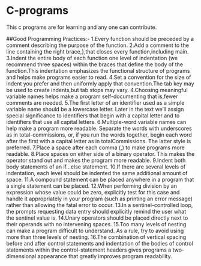 # C-programs
This c programs are for learning and any one can contribute.

##Good Programming Practices:-
1.Every function should be preceded by a comment describing the purpose of the function.
2.Add a comment to the line containing the right brace,},that closes every function,including main.
3.Indent the entire body of each function one level of indentation (we recommend three spaces) within the braces that define the body of the function.This indentation emphasizes the functional structure of programs and helps make programs easier to read.
4.Set a convention for the size of indent you prefer and then uniformly apply that convention.The tab key may be used to create indents,but tab stops may vary.
4.Choosing meaningful variable names helps make a program self-documenting that is,fewer comments are needed.
5.The first letter of an identifier used as a simple variable name should be a lowercase letter. Later in the text we’ll assign special significance to identifiers that begin with a capital letter and to identifiers that use all capital letters.
6.Multiple-word variable names can help make a program more readable. Separate the words with underscores as in total-commissions, or, if you run the words together, begin each word after the first with a capital letter as in totalCommissions. The latter style is preferred.
7.Place a space after each comma (,) to make programs more readable.
8.Place spaces on either side of a binary operator. This makes the operator stand out and makes the program more readable.
9.Indent both body statements of an if...else statement.
10.If there are several levels of indentation, each level should be indented the same additional amount of space.
11.A compound statement can be placed anywhere in a program that a single statement can be placed.
12.When performing division by an expression whose value could be zero, explicitly test for this case and handle it appropriately in your program (such as printing an error message) rather than allowing the fatal error to occur.
13.In a sentinel-controlled loop, the prompts requesting data entry should explicitly remind the user what the sentinel value is.
14.Unary operators should be placed directly next to their operands with no intervening spaces.
15.Too many levels of nesting can make a program difficult to understand. As a rule, try to avoid using more than three levels of nesting.
16.The combination of vertical spacing before and after control statements and indentation of the bodies of control statements within the control-statement headers gives programs a two-dimensional appearance that greatly improves program readability.
